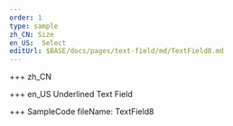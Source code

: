 ```yaml
--- 
order: 1
type: sample
zh_CN: Size
en_US:  Select 
editUrl: $BASE/docs/pages/text-field/md/TextField8.md
---
```


+++ zh_CN

+++ en_US
Underlined Text Field

+++ SampleCode
fileName: TextField8

